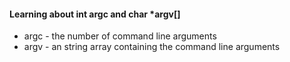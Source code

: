 #### Learning about int argc and char *argv[]

* argc - the number of command line arguments
* argv - an string array containing the command line arguments
